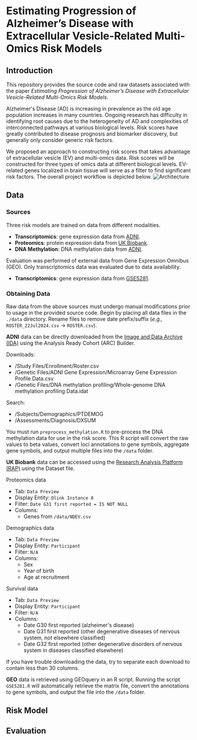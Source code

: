 # Estimating Progression of Alzheimer’s Disease with Extracellular Vesicle-Related Multi-Omics Risk Models

## Introduction
This repository provides the source code and raw datasets associated with the paper _Estimating Progression of Alzheimer’s Disease with Extracellular Vesicle-Related Multi-Omics Risk Models_.

Alzheimer's Disease (AD) is increasing in prevalence as the old age population increases in many countries. Ongoing research has difficulty in identifying root causes due to the heterogeneity of AD and complexities of interconnected pathways at various biological levels. Risk scores have greatly contributed to disease prognosis and biomarker discovery, but generally only consider generic risk factors.

We proposed an approach to constructing risk scores that takes advantage of extracellular vesicle (EV) and multi-omics data. Risk scores will be constructed for three types of omics data at different biological levels. EV-related genes localized in brain tissue will serve as a filter to find significant risk factors. The overall project workflow is depicted below.
![Architecture](https://github.com/user-attachments/assets/34cbaeaf-7046-4530-a244-ecbf04ad4221)

## Data

### Sources
Three risk models are trained on data from different modalities.
* __Transcriptomics__: gene expression data from [ADNI]().
* __Proteomics__: protein expression data from [UK Biobank]().
* __DNA Methylation__: DNA methylation data from [ADNI]().

Evaluation was performed of external data from Gene Expression Omnibus (GEO). Only transcriptomics data was evaluated due to data availability.
* __Transcriptomics__: gene expression data from [GSE5281]().

### Obtaining Data

Raw data from the above sources must undergo manual modifications prior to usage in the provided source code. Begin by placing all data files in the `./data` directory. Rename files to remove date prefix/suffix (*e.g.,* `ROSTER_22Jul2024.csv` → `ROSTER.csv`).

__ADNI__ data can be directly downloaded from the [Image and Data Archive (IDA)](https://ida.loni.usc.edu/) using the Analysis Ready Cohort (ARC) Builder.

Downloads:
* /Study Files/Enrollment/Roster.csv
* /Genetic Files/ADNI Gene Expression/Microarray Gene Expression Profile Data.csv
* /Genetic Files/DNA methylation profiling/Whole-genome DNA methylation profiling Data.idat

Search:
* /Subjects/Demographics/PTDEMOG
* /Assessments/Diagnosis/DXSUM

You must run `preprocess_methylation.R` to pre-process the DNA methylation data for use in the risk score. This R script will convert the raw values to beta values, convert loci annotations to gene symbols, aggregate gene symbols, and output multiple files into the `/data` folder.

__UK Biobank__ data can be accessed using the [Research Analysis Platform (RAP)](https://ukbiobank.dnanexus.com/) using the Dataset file.

Proteomics data
* Tab: `Data Preview`
* Display Entity: `Olink Instance 0`
* Filter: `Date G31 first reported = IS NOT NULL`
* Columns:
    * Genes from `/data/NDEV.csv`

Demographics data
* Tab: `Data Preview`
* Display Entity: `Participant`
* Filter: `N/A`
* Columns:
    * Sex
    * Year of birth
    * Age at recruitment

Survival data
* Tab: `Data Preview`
* Display Entity: `Participant`
* Filter: `N/A`
* Columns:
    * Date G30 first reported (alzheimer's disease)
    * Date G31 first reported (other degenerative diseases of nervous system, not elsewhere classified)
    * Date G32 first reported (other degenerative disorders of nervous system in diseases classified elsewhere)

If you have trouble downloading the data, try to separate each download to contain less than 30 columns.

__GEO__ data is retrieved using GEOquery in an R script. Running the script `GSE5281.R` will automatically retrieve the matrix file, convert the annotations to gene symbols, and output the file into the `/data` folder.

## Risk Model



## Evaluation
